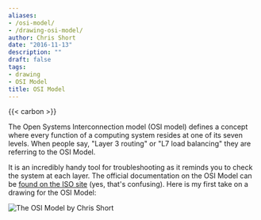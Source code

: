 ```yaml
---
aliases:
- /osi-model/
- /drawing-osi-model/
author: Chris Short
date: "2016-11-13"
description: ""
draft: false
tags:
- drawing
- OSI Model
title: OSI Model
---
```


{{< carbon >}}

The Open Systems Interconnection model (OSI model) defines a concept where every function of a computing system resides at one of its seven levels. When people say, "Layer 3 routing" or "L7 load balancing" they are referring to the OSI Model.

It is an incredibly handy tool for troubleshooting as it reminds you to check the system at each layer. The official documentation on the OSI Model can be [found on the ISO site](https://www.iso.org/standard/20269.html) (yes, that's confusing). Here is my first take on a drawing for the OSI Model:

![The OSI Model by Chris Short](https://shortcdn.com/chrisshort/drawings/OSI-Model.png)

